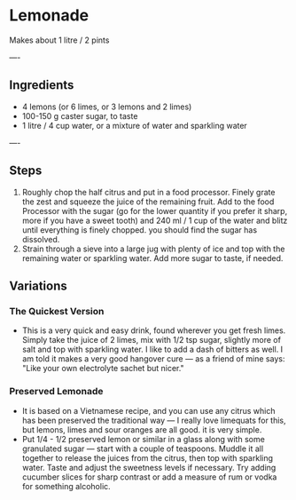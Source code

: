 # Lemonade

Makes about 1 litre / 2 pints

—-

## Ingredients

* 4 lemons (or 6 limes, or 3 lemons and 2 limes)
* 100-150 g caster sugar, to taste
* 1 litre / 4 cup water, or a mixture of water and sparkling water

—-

## Steps

1.  Roughly chop the half citrus and put in a food processor. Finely grate the zest and squeeze the juice of the remaining fruit. Add to the food Processor with the sugar (go for the lower quantity if you prefer it sharp, more if you have a sweet tooth) and 240 ml / 1 cup of the water and blitz until everything is finely chopped. you should find the sugar has dissolved.
2.  Strain through a sieve into a large jug with plenty of ice and top with the remaining water or sparkling water. Add more sugar to taste, if needed.

## Variations

### The Quickest Version

* This is a very quick and easy drink, found wherever you get fresh limes. Simply take the juice of 2 limes, mix with 1/2 tsp sugar, slightly more of salt and top with sparkling water. I like to add a dash of bitters as well. I am told it makes a very good hangover cure — as a friend of mine says: "Like your own electrolyte sachet but nicer."

### Preserved Lemonade
* It is based on a Vietnamese recipe, and you can use any citrus which has been preserved the traditional way — I really love limequats for this, but lemons, limes and sour oranges are all good. it is very simple.
* Put 1/4 - 1/2 preserved lemon or similar in a glass along with some granulated sugar — start with a couple of teaspoons. Muddle it all together to release the juices from the citrus, then top with sparkling water. Taste and adjust the sweetness levels if necessary. Try adding cucumber slices for sharp contrast or add a measure of rum or vodka for something alcoholic.

